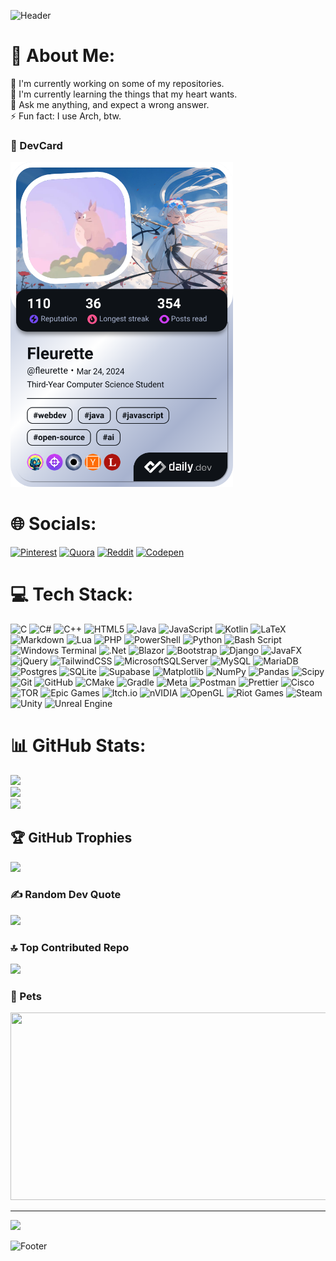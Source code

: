 ![Header](https://capsule-render.vercel.app/api?type=waving&height=250&color=0:5433FF,50:20BDFF,100:A5FECB&text=❄️%20Fleur%20de%20Blue&textBg=false&animation=twinkling&section=header&desc=─────%20⋆⋅%20♰%20⋅⋆%20─────&descAlign=50&fontColor=FFFFFF&fontAlignY=47)
# 💫 About Me:

🔭 I'm currently working on some of my repositories.<br>🌱 I'm currently learning the things that my heart wants.<br>💬 Ask me anything, and expect a wrong answer.<br>⚡ Fun fact: I use Arch, btw.

### 🪪 DevCard

<a href="https://app.daily.dev/fleurette"><img src="./devcard.png" width="356" alt="Fleurette's Dev Card"/></a>

# 🌐 Socials:

[![Pinterest](https://img.shields.io/badge/Pinterest-%23E60023.svg?logo=Pinterest&logoColor=white&style=for-the-badge)](https://pinterest.com/anatoeini)
[![Quora](https://img.shields.io/badge/Quora-%23B92B27.svg?logo=Quora&logoColor=white&style=for-the-badge)](https://quora.com/profile/D-e-s-t-i-n-y-21)
[![Reddit](https://img.shields.io/badge/Reddit-%23FF4500.svg?logo=Reddit&logoColor=white&style=for-the-badge)](https://reddit.com/user/--Synthesia--)
[![Codepen](https://img.shields.io/badge/Codepen-000000?style=for-the-badge&logo=codepen&logoColor=white)](https://codepen.io/Anato-Eini)

# 💻 Tech Stack:

![C](https://img.shields.io/badge/c-%2300599C.svg?style=for-the-badge&logo=c&logoColor=white)
![C#](https://img.shields.io/badge/c%23-%23239120.svg?style=for-the-badge&logo=csharp&logoColor=white) 
![C++](https://img.shields.io/badge/c++-%2300599C.svg?style=for-the-badge&logo=c%2B%2B&logoColor=white)
![HTML5](https://img.shields.io/badge/html5-%23E34F26.svg?style=for-the-badge&logo=html5&logoColor=white)
![Java](https://img.shields.io/badge/java-%23ED8B00.svg?style=for-the-badge&logo=openjdk&logoColor=white)
![JavaScript](https://img.shields.io/badge/javascript-%23323330.svg?style=for-the-badge&logo=javascript&logoColor=%23F7DF1E)
![Kotlin](https://img.shields.io/badge/kotlin-%237F52FF.svg?style=for-the-badge&logo=kotlin&logoColor=white)
![LaTeX](https://img.shields.io/badge/latex-%23008080.svg?style=for-the-badge&logo=latex&logoColor=white)
![Markdown](https://img.shields.io/badge/markdown-%23000000.svg?style=for-the-badge&logo=markdown&logoColor=white)
![Lua](https://img.shields.io/badge/lua-%232C2D72.svg?style=for-the-badge&logo=lua&logoColor=white)
![PHP](https://img.shields.io/badge/php-%23777BB4.svg?style=for-the-badge&logo=php&logoColor=white)
![PowerShell](https://img.shields.io/badge/PowerShell-%235391FE.svg?style=for-the-badge&logo=powershell&logoColor=white)
![Python](https://img.shields.io/badge/python-3670A0?style=for-the-badge&logo=python&logoColor=ffdd54)
![Bash Script](https://img.shields.io/badge/bash_script-%23121011.svg?style=for-the-badge&logo=gnu-bash&logoColor=white)
![Windows Terminal](https://img.shields.io/badge/Windows%20Terminal-%234D4D4D.svg?style=for-the-badge&logo=windows-terminal&logoColor=white)
![.Net](https://img.shields.io/badge/.NET-5C2D91?style=for-the-badge&logo=.net&logoColor=white)
![Blazor](https://img.shields.io/badge/blazor-%235C2D91.svg?style=for-the-badge&logo=blazor&logoColor=white)
![Bootstrap](https://img.shields.io/badge/bootstrap-%238511FA.svg?style=for-the-badge&logo=bootstrap&logoColor=white)
![Django](https://img.shields.io/badge/django-%23092E20.svg?style=for-the-badge&logo=django&logoColor=white)
![JavaFX](https://img.shields.io/badge/javafx-%23FF0000.svg?style=for-the-badge&logo=javafx&logoColor=white)
![jQuery](https://img.shields.io/badge/jquery-%230769AD.svg?style=for-the-badge&logo=jquery&logoColor=white)
![TailwindCSS](https://img.shields.io/badge/tailwindcss-%2338B2AC.svg?style=for-the-badge&logo=tailwind-css&logoColor=white)
![MicrosoftSQLServer](https://img.shields.io/badge/Microsoft%20SQL%20Server-CC2927?style=for-the-badge&logo=microsoft%20sql%20server&logoColor=white)
![MySQL](https://img.shields.io/badge/mysql-4479A1.svg?style=for-the-badge&logo=mysql&logoColor=white)
![MariaDB](https://img.shields.io/badge/MariaDB-003545?style=for-the-badge&logo=mariadb&logoColor=white)
![Postgres](https://img.shields.io/badge/postgres-%23316192.svg?style=for-the-badge&logo=postgresql&logoColor=white)
![SQLite](https://img.shields.io/badge/sqlite-%2307405e.svg?style=for-the-badge&logo=sqlite&logoColor=white)
![Supabase](https://img.shields.io/badge/Supabase-3ECF8E?style=for-the-badge&logo=supabase&logoColor=white)
![Matplotlib](https://img.shields.io/badge/Matplotlib-%23ffffff.svg?style=for-the-badge&logo=Matplotlib&logoColor=black)
![NumPy](https://img.shields.io/badge/numpy-%23013243.svg?style=for-the-badge&logo=numpy&logoColor=white)
![Pandas](https://img.shields.io/badge/pandas-%23150458.svg?style=for-the-badge&logo=pandas&logoColor=white)
![Scipy](https://img.shields.io/badge/SciPy-%230C55A5.svg?style=for-the-badge&logo=scipy&logoColor=%white)
![Git](https://img.shields.io/badge/git-%23F05033.svg?style=for-the-badge&logo=git&logoColor=white)
![GitHub](https://img.shields.io/badge/github-%23121011.svg?style=for-the-badge&logo=github&logoColor=white)
![CMake](https://img.shields.io/badge/CMake-%23008FBA.svg?style=for-the-badge&logo=cmake&logoColor=white)
![Gradle](https://img.shields.io/badge/Gradle-02303A.svg?style=for-the-badge&logo=Gradle&logoColor=white)
![Meta](https://img.shields.io/badge/Meta-%230467DF.svg?style=for-the-badge&logo=Meta&logoColor=white)
![Postman](https://img.shields.io/badge/Postman-FF6C37?style=for-the-badge&logo=postman&logoColor=white)
![Prettier](https://img.shields.io/badge/prettier-%23F7B93E.svg?style=for-the-badge&logo=prettier&logoColor=black)
![Cisco](https://img.shields.io/badge/cisco-%23049fd9.svg?style=for-the-badge&logo=cisco&logoColor=black)
![TOR](https://img.shields.io/badge/tor-%237E4798.svg?style=for-the-badge&logo=tor-project&logoColor=white)
![Epic Games](https://img.shields.io/badge/epicgames-%23313131.svg?style=for-the-badge&logo=epicgames&logoColor=white)
![Itch.io](https://img.shields.io/badge/Itch-%23FF0B34.svg?style=for-the-badge&logo=Itch.io&logoColor=white)
![nVIDIA](https://img.shields.io/badge/nVIDIA-%2376B900.svg?style=for-the-badge&logo=nVIDIA&logoColor=white)
![OpenGL](https://img.shields.io/badge/OpenGL-white?logo=OpenGL&style=for-the-badge)
![Riot Games](https://img.shields.io/badge/riotgames-D32936.svg?style=for-the-badge&logo=riotgames&logoColor=white)
![Steam](https://img.shields.io/badge/steam-%23000000.svg?style=for-the-badge&logo=steam&logoColor=white)
![Unity](https://img.shields.io/badge/unity-%23000000.svg?style=for-the-badge&logo=unity&logoColor=white)
![Unreal Engine](https://img.shields.io/badge/unrealengine-%23313131.svg?style=for-the-badge&logo=unrealengine&logoColor=white)

# 📊 GitHub Stats:

![](https://github-readme-stats.vercel.app/api?username=Anato-Eini&theme=dark&hide_border=false&include_all_commits=true&count_private=true)<br/>
![](https://github-readme-streak-stats.herokuapp.com/?user=Anato-Eini&theme=dark&hide_border=false)<br/>
![](https://github-readme-stats.vercel.app/api/top-langs/?username=Anato-Eini&theme=dark&hide_border=false&include_all_commits=true&count_private=true&layout=compact)

## 🏆 GitHub Trophies

![](https://github-profile-trophy.vercel.app/?username=Anato-Eini&theme=tokyonight&no-frame=false&no-bg=false&margin-w=4)

### ✍️ Random Dev Quote

![](https://quotes-github-readme.vercel.app/api?type=vetical&theme=radical)

### 🔝 Top Contributed Repo

![](https://github-contributor-stats.vercel.app/api?username=Anato-Eini&limit=5&theme=dark&combine_all_yearly_contributions=true)

### 🐥 Pets

<img
  src="https://render.gitanimals.org/farms/Anato-Eini?v=1"
  width="600"
  height="300"
/>

---

<!--
Broken site
[![](https://visitcount.itsvg.in/api?id=Anato-Eini&icon=7&color=4&v=1)](https://visitcount.itsvg.in)-->

[![](https://komarev.com/ghpvc/?username=Anato-Eini&style=for-the-badge&color=3bcdeb)](https://komarev.com/ghpvc/?username=Anato-Eini&style=for-the-badge&color=3bcdeb)

![Footer](https://capsule-render.vercel.app/api?type=waving&height=250&color=0:5433FF,50:20BDFF,100:A5FECB&textBg=false&animation=twinkling&section=footer&reversal=false)
